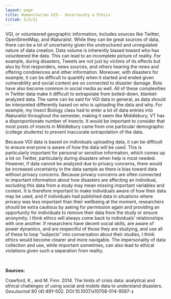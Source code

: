 ```yaml
---
layout: page
title: Humanitarian GIS-- Uncertainty & Ethics
titleD: 5/3/21
---  
```


VGI, or volunteered geographic information, includes sources like Twitter, OpenStreetMap, and iNaturalist. While they can be great sources of data, there can be a lot of uncertainty given the unstructured and unregulated nature of data creation. Data volume is inherently biased toward who has volunteered the data. This can lead to an incomplete picture of reality. For example, during disasters, Tweets are not just by victims of its effects but also by first responders, news sources, and others hearing the news and offering condolences and other information. Moreover, with disasters for example, it can be difficult to quantify when it started and ended given vulnerability and social context are so connected to disaster damage. Bots have also become common in social media as well. All of these complexities in Twitter data make it difficult to extrapolate from boiled-down, blanket-analyzed data. The same can be said for VGI data in general, as data should be interpreted differently based on who is uploading the data and why. For example, my Insect Biology class had to enter a lot of data entries into iNaturalist throughout the semester, making it seem like Middlebury, VT has a disproportionate number of insects. It would be important to consider that most posts of insects in Middlebury came from one particular demographic (college students) to prevent inaccurate extrapolation of the data.  

Because VGI data is based on individuals uploading data, it can be difficult to ensure everyone is aware of how the data will be used. This is particularly important for personal or sensitive information, which comes up a lot on Twitter, particularly during disasters when help is most needed. However, if data cannot be analyzed due to privacy concerns, there would be increased uncertainty in the data sample as there is bias toward data without privacy concerns. Because privacy concerns are often connected to important information about how disasters are affecting an individual, excluding this data from a study may mean missing important variables and context. It is therefore important to make individuals aware of how their data may be used, and if individuals had published data in situations where privacy was less important than their wellbeing at the moment, researchers should be extra cautious by asking for permission again and providing an opportunity for individuals to remove their data from the study or ensure anonymity. I think ethics will always come back to individuals’ relationships with one another. If researchers have decent social skills, are aware of power dynamics, and are respectful of those they are studying, and use all of these to loop “subjects” into conversation about their studies, I think ethics would become clearer and more navigable. The impersonality of data collection and use, while important sometimes, can also lead to ethical violations given such a separation from reality. 

&nbsp;  


**Sources:** 

Crawford, K., and M. Finn. 2014. The limits of crisis data: analytical and ethical challenges of using social and mobile data to understand disasters. *GeoJournal* 80 (4):491–502. DOI:10.1007/s10708-014-9597-z